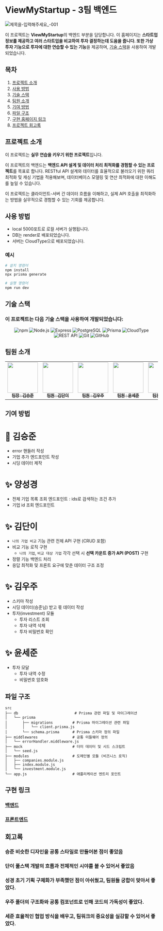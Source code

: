 # ViewMyStartup - 3팀 백엔드


![제목을-입력해주세요_-001](https://github.com/user-attachments/assets/b806f69a-a0bd-41e4-9643-b290844431db)

이 프로젝트는 **ViewMyStartup**의 백엔드 부분을 담당합니다. 이 홈페이지는 **스타트업 정보를 제공하고 여러 스타트업을 비교하여 투자 결정하는데 도움을 줍니다. 또한 가상 투자 기능으로 투자에 대한 연습할 수 있는 기능**을 제공하며, [기술 스택](#기술-스택)을 사용하여 개발되었습니다.

## 목차

1. [프로젝트 소개](#프로젝트-소개)
2. [사용 방법](#사용-방법)
3. [기술 스택](#기술-스택)
4. [팀원 소개](#팀원-소개)
5. [기여 방법](#기여-방법)
6. [파일 구조](#파일-구조)
7. [구현 홈페이지 링크](https://viewmystartup-3.netlify.app/)
8. [프로젝트 회고록](https://www.canva.com/design/DAGjdYdbk0o/DalB-Je3dGH17HBWO1K0WA/edit)

## 프로젝트 소개

이 프로젝트는 **실무 연습을 키우기 위한 프로젝트**입니다. 

이 프로젝트의 백엔드는 **백엔드 API 설계 및 데이터 처리 최적화를 경험할 수 있는 프로젝트**를 목표로 합니다. 
RESTful API 설계와 데이터를 효율적으로 불러오기 위한 쿼리 최적화 및 캐싱 기법을 적용해보며, 데이터베이스 모델링 및 연산 최적화에 대한 이해도를 높일 수 있습니다.

이 프로젝트는 클라이언트-서버 간 데이터 흐름을 이해하고, 실제 API 호출을 최적화하는 방법을 실무적으로 경험할 수 있는 기회를 제공합니다.

## 사용 방법

- local 5000포트로 로컬 서버가 실행됩니다.
- DB는 render로 배포되었습니다.
- 서버는 CloudType으로 배포되었습니다.

### 예시

```bash
# 설치 명령어
npm install
npx prisma generate

# 실행 명령어
npm run dev  
```
## 기술 스택 
### 이 프로젝트는 다음 기술 스택을 사용하여 개발되었습니다:

<p align="center">
  <img src="https://img.shields.io/badge/npm-CB3837?style=flat&logo=npm&logoColor=white" alt="npm" />
<img src="https://img.shields.io/badge/Node.js-339933?style=flat&logo=node.js&logoColor=white" alt="Node.js" />
<img src="https://img.shields.io/badge/Express-000000?style=flat&logo=express&logoColor=white" alt="Express" />
<img src="https://img.shields.io/badge/PostgreSQL-336791?style=flat&logo=postgresql&logoColor=white" alt="PostgreSQL" />
<img src="https://img.shields.io/badge/Prisma-2D3748?style=flat&logo=prisma&logoColor=white" alt="Prisma" />
<img src="https://img.shields.io/badge/CloudType-4285F4?style=flat&logo=google-cloud&logoColor=white" alt="CloudType" />
<img src="https://img.shields.io/badge/REST%20API-25D366?style=flat&logo=api&logoColor=white" alt="REST API" />
 <img src="https://img.shields.io/badge/Git-F05032?style=flat&logo=git&logoColor=white" alt="Git" />
  <img src="https://img.shields.io/badge/GitHub-181717?style=flat&logo=github&logoColor=white" alt="GitHub" />
</p>

## 팀원 소개
<table align="center">
  <tbody>
    <tr>
      <td align="center"><a href="https://github.com/y10b"><img src= "https://github.com/y10b.png?size=100"width="100px;" alt=""/><br /><sub><b> 팀장 : 김승준</b></sub></a><br /></td>
      <td align="center"><a href="https://github.com/danikim8"><img src="https://github.com/danikim8.png?size=100" width="100px;" alt=""/><br /><sub><b> 팀원 : 김단이</b></sub></a><br /></td>
      <td align="center"><a href="https://github.com/wooju01"><img src="https://github.com/wooju01.png?size=100" width="100px;" alt=""/><br /><sub><b> 팀원 : 김우주</b></sub></a><br /></td>
      <td align="center"><a href="https://github.com/YSJ0228"><img src="https://github.com/YSJ0228.png?size=100" width="100px;" alt=""/><br /><sub><b> 팀원 : 윤세준</b></sub></a><br /></td>
      <td align="center"><a href="https://github.com/kr-programmer-sky"><img src="https://github.com/writing-sky.png?size=100" width="100px;" alt=""/><br /><sub><b> 팀원 : 양성경</b></sub></a><br /></td>
     <tr/>
  </tbody>
</table>

## 기여 방법

# 👑 김승준
- error 핸들러 작성
- 기업 추가 엔드포인트 작성
- 시딩 데이터 제작

# ✨ 양성경
- 전체 기업 목록 조회 엔드포인트 : ids로 검색하는 조건 추가
- 기업 id 조회 엔드포인트

# ✨ 김단이
- `나의 기업 비교` 기능 관련 전체 API 구현 (CRUD 포함)
- 비교 기능 로직 구현
  - `나의 기업`, `비교 대상 기업` 각각 선택 시 **선택 카운트 증가 API (POST)** 구현
- 정렬 기능 백엔드 처리
- 응답 최적화 및 프론트 요구에 맞춘 데이터 구조 조정

# ✨ 김우주
- 스키마 작성
- 시딩 데이터(승준님) 받고 몫 데이터 작성
- 투자(investment) 모듈
  - 투자 리스트 조회
  - 투자 내역 삭제
  - 투자 비밀번호 확인

 # ✨ 윤세준
 - 투자 모달
   - 투자 내역 수정
   - 비밀번호 암호화

 ## 파일 구조
```
src
├── db                          # Prisma 관련 파일 및 마이그레이션
│   └── prisma
│       ├── migrations         # Prisma 마이그레이션 관련 파일
│       │   └── client.prisma.js
│       └── schema.prisma      # Prisma 스키마 정의 파일
├── middlewares                # 공통 미들웨어 정의
│   └── errorHandler.middleware.js
├── mock                       # 더미 데이터 및 시드 스크립트
│   └── seed.js
├── modules                    # 도메인별 모듈 (비즈니스 로직)
│   ├── companies.module.js
│   ├── index.module.js
│   └── investment.module.js
└── app.js                     # 애플리케이션 엔트리 포인트
```

## 구현 링크
### [백엔드](https://port-0-viewmystartup-3-m8ml2ohm3e1c28b1.sel4.cloudtype.app/)
### [프론트엔드](https://viewmystartup-3.netlify.app/)


## 회고록

### 승준 비슷한 디자인을 공통 스타일로 만들어본 점이 좋았음
### 단이 풀스택 개발의 흐름과 전체적인 시야를 볼 수 있어서 좋았음
### 성경 초기 기획 구체화가 부족했던 점이 아쉬웠고, 팀원들 궁합이 맞아서 좋았다.
### 우주 폴더의 구조화와 공통 컴포넌트로 인해 코드의 가독성이 좋았다.
### 세준 효율적인 협업 방식을 배우고, 팀워크의 중요성을 실감할 수 있어서 좋았다.
